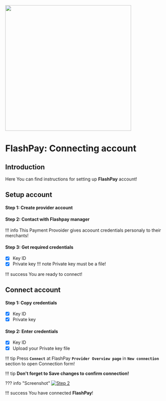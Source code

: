 <img src="https://static.openfintech.io/payment_providers/flashpay/logo.png" width="400px" >

# FlashPay: Connecting account

## Introduction

Here You can find  instructions for setting up **FlashPay** account!

## Setup account

#### Step 1: Create provider account

#### Step 2: Contact with Flashpay manager

!!! info
    This Payment Provoider gives acoount credentials personaly to their merchants!

#### Step 3: Get required credentials

- [x] Key ID
- [x] Private key
    !!! note
        Private key must be a file!

!!! success
    You are ready to connect!
    
## Connect account

#### Step 1: Copy credentials

- [x] Key ID
- [x] Private key

#### Step 2: Enter credentials

- [x] Key ID
- [x] Upload your Private key file

!!! tip
    Press **```Connect```** at FlashPay **```Provider Overview page```** in **```New connection```** section to open Connection form!

!!! tip
    **Don't forget to Save changes to confirm connection!**

??? info "Screenshot"
    [![Step 2](images/flashpay-step_connect.png)](images/flashpay-step_connect.png)


!!! success
    You have connected **FlashPay**!
